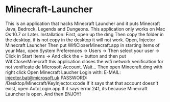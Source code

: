 # Minecraft-Launcher
This is an application that hacks Minecraft Launcher and it puts Minecraft Java, Bedrock, Legends and Dungeons.
This application only works on Mac Os 10.7 or Later.
Installation:
First, open up the dmg
Then copy the folder in the desktop, if is not copy in the desktop it will not work.
Open, Injector Minecraft Launcher
Then put WifiCloserMinecraft.app in starting items of your Mac, open System Preferences -> Users -> Then select your user -> Click in Start Items -> And click the + button and then put WifiCloserMinecraft this application closes the wifi network venification for not venificate de Microsoft Account.
Wait...
Then open Minecraft.dmg with right click
Open Minecraft Laucher
Login with: E-MAIL: injector.bat@microsoft.uk PASSWORD: /Desktop/Minecraft/KeyInjector.xcode
If it says that that account doesn't exist, open AutoLogin.app
If it says error 241, its because Minecraft Launcher is open.
And then ENJOY!
